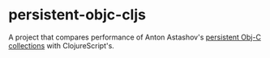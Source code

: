 persistent-objc-cljs
====================

A project that compares performance of Anton Astashov's [persistent Obj-C collections](https://github.com/astashov/persistent.objc) with ClojureScript's.
